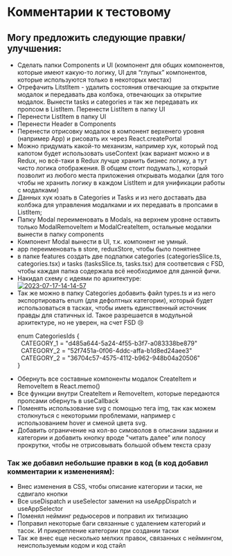 # Комментарии к тестовому
## Могу предложить следующие правки/улучшения: 
<ul>
  <li>Сделать папки Components и UI (компонент для общих компонентов, которые имеют какую-то логику, UI для “глупых” компонентов, которые     
используются только в некоторых местах)</li>
  <li>Отрефачить LitstItem - удалить состояния отвечающие за открытие модалок и  передавать два колбэка, отвечающих за открытие модалок. Вынести tasks и categories и так же передавать их пропсом в ListItem. Перенести ListItem в папку UI</li>
  <li>Перенести ListItem в папку UI</li>
  <li>Перенести Header в Components</li>
  <li>Перенести отрисовку модалок в компонент верхенего уровня (например App) и рисовать их через React.createPortal</li>
  <li>Можно придумать какой-то механизм, например хук, который под капотом будет использовать useContext (как вариант можно и в Redux, но всё-таки в Redux лучше хранить бизнес логику, а тут чисто логика отображения. В общем стоит подумать.), который позволит из любого места приложения открывать модалки (для того чтобы не хранить логику в каждом ListItem и для унификации работы с модалками)</li>
  <li>Данных хук юзать в Categories и Tasks и из него доставать два колбэка для управления модалками и их передавать в пропсами в ListItem;</li>
  <li>Папку Modal переименовать в Modals, на верхнем уровне оставить только ModalRemoveItem и ModalCreateItem, остальные модалки вынести в папку components</li>
  <li>Компонент Modal вынести в UI, т.к. компонент не умный.</li>
  <li>app переименовать в store, reduxStore, чтобы было понятнее</li>
  <li>в папке features создать две подпапки categories (categoriesSlice.ts, categories.tsx) и tasks (tasksSlice.ts, tasks.tsx) для соответсвия с FSD, чтобы каждая папка содержала всё необходимое для данной фичи.</li>
  <li>Накидал схему с идеями по архитектуре:<br>
	  <a href="https://ibb.co/xmHMJmW"><img src="https://i.ibb.co/CJ2nhJg/2023-07-17-14-14-57.png" alt="2023-07-17-14-14-57" border="0"></a><br />
  </li>	
  <li> Так же можно в папку Categories добавить файл types.ts и из него экспортировать enum (для дефолтных категории), который будет использоваться в тасках, чтобы иметь единственный источник правды для статичных id. Такое разрешается в модульной архитектуре, но  не уверен, на счет FSD 😢 <br>
  <p>enum CategoriesIds { <br>
	&nbsp;&nbsp;CATEGORY_1 = "d485a644-5a24-4f55-b3f7-a083338be879"<br>
	&nbsp;&nbsp;CATEGORY_2 = "52f7451a-0f06-4ddc-affa-b1d8ed24aee3"<br>
	&nbsp;&nbsp;CATEGORY_2 = "36704c57-4575-4112-b962-948b04a20506"<br>
}</p>
  </li>
  <li>Обернуть все  составные компоненты модалок CreateItem и RemoveItem в React.memo()</li>
  <li>Все функции внутри CreateItem и RemoveItem, которые передаются пропсами обернуть в useCallback</li>
  <li>Поменять использование svg с помощью тега img, так как можем столкнуться с некоторыми проблемами, например с использованием hover и сменой цвета svg.</li>
  <li>Добавить ограничение на кол-во симоволов в описании задании и категории и добавить кнопку вроде "читать далее" или полосу прокрутки, чтобы не отрисовывать большой объем текста сразу</li>
</ul>
<h3>Так же добавил небольшие правки в код (в код добавил комментарии к изменениям):</h3>
<ul>
	<li>Внес изменения в CSS, чтобы описание категории и таски, не сдвигало кнопки </li>
 	<li>Все useDispatch и useSelector заменил на useAppDispatch и useAppSelector</li>
	<li>Поменял нейминг редьюсеров и поправил их типизацию</li>
	<li>Поправил некоторые баги связанные с удалением категорий и тасок. И прикрепление категории при создании таски</li>
	<li>Так же внес еще несколько мелких правок, связанных с неймингом, неиспользуемым кодом и код стайл</li>
</ul>
